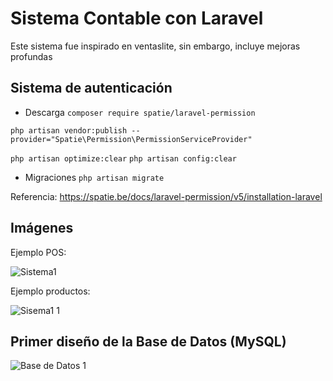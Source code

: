 # Sistema Contable con Laravel
Este sistema fue inspirado en ventaslite, sin embargo, incluye mejoras profundas

## Sistema de autenticación
- Descarga
`composer require spatie/laravel-permission`

`php artisan vendor:publish --provider="Spatie\Permission\PermissionServiceProvider"`

`php artisan optimize:clear`
`php artisan config:clear`
- Migraciones
`php artisan migrate`

Referencia: https://spatie.be/docs/laravel-permission/v5/installation-laravel

## Imágenes

Ejemplo POS:

![Sistema1](https://github.com/perezgarridogilb/Sistema-Contable-con-Laravel/assets/56992179/11518f12-5b13-46d8-9a2b-6ba76b747384)

Ejemplo productos:

![Sisema1 1](https://github.com/perezgarridogilb/Sistema-Contable-con-Laravel/assets/56992179/92309196-6762-4e5b-889f-3ec4b2a2a79d)

## Primer diseño de la Base de Datos (MySQL)

![Base de Datos 1](https://github.com/perezgarridogilb/Backend-projects/assets/56992179/39960901-0bd4-41e4-9999-b434cf799736)
